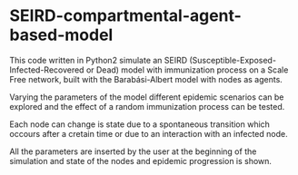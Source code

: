 # SEIRD-compartmental-agent-based-model
This code written in Python2 simulate an SEIRD (Susceptible-Exposed-Infected-Recovered or Dead) model 
with immunization process on a Scale Free network, built with the Barabási-Albert model with nodes as agents.

Varying the parameters of the model different epidemic scenarios can be explored and the effect of a random immunization 
process can be tested.

Each node can change is state due to a spontaneous transition which occours after a cretain time or due to an 
interaction with an infected node.

All the parameters are inserted by the user at the beginning of the simulation and state of the nodes and epidemic progression
is shown.

